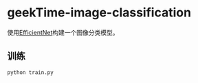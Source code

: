# geekTime-image-classification

使用[EfficientNet](https://github.com/qubvel/efficientnet)构建一个图像分类模型。

## 训练
`python train.py`
